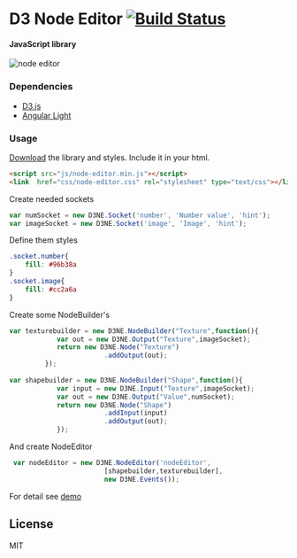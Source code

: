 D3 Node Editor [![Build Status](https://travis-ci.org/Ni55aN/D3-Node-editor.svg?branch=master)](https://travis-ci.org/Ni55aN/D3-Node-editor)
====
#### JavaScript library 
![node editor](https://drive.google.com/uc?export=download&id=0BzysCNw7yv8MeXdkSV9oeHZLQkk)

### Dependencies
  - [D3.js](https://github.com/d3/d3)
  - [Angular Light](https://github.com/lega911/angular-light)

### Usage
[Download](https://github.com/Ni55aN/D3-Node-editor/releases/latest) the library and styles. Include it in your html.
```html
<script src="js/node-editor.min.js"></script>
<link  href="css/node-editor.css" rel="stylesheet" type="text/css"></link>
```

Create needed sockets
```js
var numSocket = new D3NE.Socket('number', 'Number value', 'hint');
var imageSocket = new D3NE.Socket('image', 'Image', 'hint');
```
Define them styles
```css
.socket.number{
    fill: #96b38a
}
.socket.image{
    fill: #cc2a6a
}
```
Create some NodeBuilder's
```js
var texturebuilder = new D3NE.NodeBuilder("Texture",function(){
            var out = new D3NE.Output("Texture",imageSocket);
            return new D3NE.Node("Texture")
                        .addOutput(out);
         });
         
var shapebuilder = new D3NE.NodeBuilder("Shape",function(){
            var input = new D3NE.Input("Texture",imageSocket);
            var out = new D3NE.Output("Value",numSocket);
            return new D3NE.Node("Shape")
            	    	.addInput(input)
                        .addOutput(out);			
            });
```
And create NodeEditor
```js
 var nodeEditor = new D3NE.NodeEditor('nodeEditor', 
                        [shapebuilder,texturebuilder],
                        new D3NE.Events());
```
For detail see [demo](https://codepen.io/Ni55aN/pen/jBEKBQ)


License
----
MIT